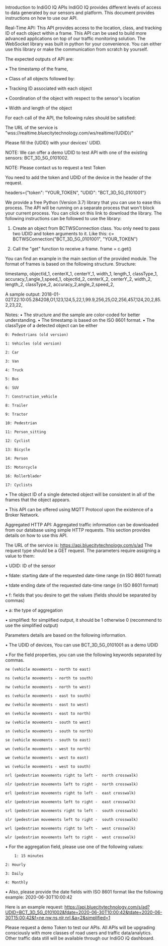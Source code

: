 Introduction to IndiGO IQ APIs
IndiGO IQ provides different levels of access to data generated by our sensors and platform. 
This document provides instructions on how to use our API. 

Real-Time API:
This API provides access to the location, class, and tracking ID of each object within a frame. This API can be used to build more advanced applications on top of our traffic monitoring solution. 
The WebSocket library was built in python for your convenience. You can either use this library or make the communication from scratch by yourself. 

The expected outputs of API are:

•	The timestamp of the frame,

•	Class of all objects followed by:

•	Tracking ID associated with each object

•	Coordination of the object with respect to the sensor's location

•	Width and length of the object

For each call of the API, the following rules should be satisfied:

The URL of the service is "wss://realtime.bluecitytechnology.com/ws/realtime/{UDID}/"

Please fill the {UDID} with your devices' UDID. 

NOTE: We can offer a demo UDID to test API with one of the existing sensors: BCT_3D_5G_0101002. 

NOTE: Please contact us to request a test Token

You need to add the token and UDID of the device in the header of the request. 

headers={"token": "YOUR_TOKEN", "UDID": "BCT_3D_5G_0101001"} 

We provide a free Python (Version 3.7) library that you can use to ease this process. The API will be running on a separate process that won't block your current process. You can click on this link to download the library. The following instructions can be followed to use the library:

1.	Create an object from BCTWSConnection class. You only need to pass two UDID and token arguments to it. Like this: 
 c= BCTWSConnection("BCT_3D_5G_0101001", "YOUR_TOKEN")
 
2.	Call the "get" function to receive a frame.  frame = c.get()

You can find an example in the main section of the provided module. The format of frames is based on the following structure.
Structure:

timestamp, objectId_1, centerX_1, centerY_1, width_1, length_1, classType_1, accuracy_1,angle_1,speed_1, objectId_2, centerX_2, centerY_2, width_2, length_2, classType_2, accuracy_2,angle_2,speed_2,<End of the frame token>

A sample output: 
2018-01-02T22:10:05.284208,O1,123,124,5,22,1,99.9,256,25,O2,256,457,124,20,2,85.2,23,22,<EOF>

Notes:
•	The structure and the sample are color-coded for better understanding. 
•	The timestamp is based on the ISO 8601 format.
•	The classType of a detected object can be either

	0: Pedestrians (old version)
  
	1: Vehicles (old version)
  
	2: Car
  
	3: Van
  
	4: Truck
  
	5: Bus
  
	6: SUV
  
	7: Construction_vehicle
  
	8: Trailer
  
	9: Tractor
  
	10: Pedestrian
  
	11: Person_sitting
  
	12: Cyclist
  
	13: Bicycle
  
	14: Person
  
	15: Motorcycle
  
	16: Rollerblader
  
	17: Cyclists
  
•	The object ID of a single detected object will be consistent in all of the frames that the object appears.

•	This API can be offered using MQTT Protocol upon the existence of a Broker Network. 

Aggregated HTTP API:
Aggregated traffic information can be downloaded from our database using simple HTTP requests. This section provides details on how to use this API. 

The URL of the service is: https://api.bluecitytechnology.com/s/ad
The request type should be a GET request.
The parameters require assigning a value to them:

•	UDID: ID of the sensor

•	fdate: starting date of the requested date-time range (in ISO 8601 format)

•	tdate ending  date of the requested date-time range (in ISO 8601 format) 

•	f: fields that you desire to get the values (fields should be separated by commas)

•	a: the type of aggregation 

•	simplified: for simplified output, it should be 1 otherwise 0 (recommend to use the simplified output)

Parameters details are based on the following information.

•	The UDID of devices, You can use BCT_3D_5G_0101001 as a demo UDID

•	For the field properties, you can use the following keywords separated by commas.

	ne (vehicle movements - north to east)
  
	ns (vehicle movements - north to south)
  
	nw (vehicle movements - north to west)
  
	es (vehicle movements - east to south)
  
	ew (vehicle movements - east to west)
  
	en (vehicle movements - east to north)
  
	sw (vehicle movements - south to west)
  
	sn (vehicle movements - south to north)
  
	se (vehicle movements - south to east)
  
	wn (vehicle movements - west to north)
  
	we (vehicle movements - west to east)
  
	ws (vehicle movements - west to south)
  
	nrl (pedestrian movements right to left -  north crosswalk)
  
	nlr (pedestrian movements left to right -  north crosswalk)
  
	erl (pedestrian movements right to left -  east crosswalk)
  
	elr (pedestrian movements left to right -  east crosswalk)
  
	srl (pedestrian movements right to left -  south crosswalk)
  
	slr (pedestrian movements left to right -  south crosswalk)
  
	wrl (pedestrian movements right to left -  west crosswalk)
  
	wlr (pedestrian movements left to right -  west crosswalk)
  
•	For the aggregation field, please use one of the following values:
	
        1: 15 minutes
  
	2: Hourly
  
	3: Daily
  
	4: Monthly
  
•	Also, please provide the date fields with ISO 8601 format like the following example:
2020-06-30T10:00:42

Here is an example request:
https://api.bluecitytechnology.com/s/ad?UDID=BCT_3D_5G_0101002&fdate=2020-06-30T10:00:42&tdate=2020-06-30T15:00:42&f=ne,nw,ns,nlr,nrl,&a=2&simplified=1

Please request a demo Token to test our APIs.
All APIs will be upgrading consciously with more classes of road users and traffic data/analytics. 
Other traffic data still will be available through our IndiGO iQ dashboard.
